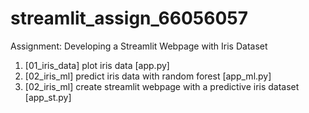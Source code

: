 # streamlit_assign_66056057
Assignment: Developing a Streamlit Webpage with Iris Dataset

1. [01_iris_data] plot iris data [app.py]
2. [02_iris_ml] predict iris data with random forest [app_ml.py]
3. [02_iris_ml] create streamlit webpage with a predictive iris dataset [app_st.py]

